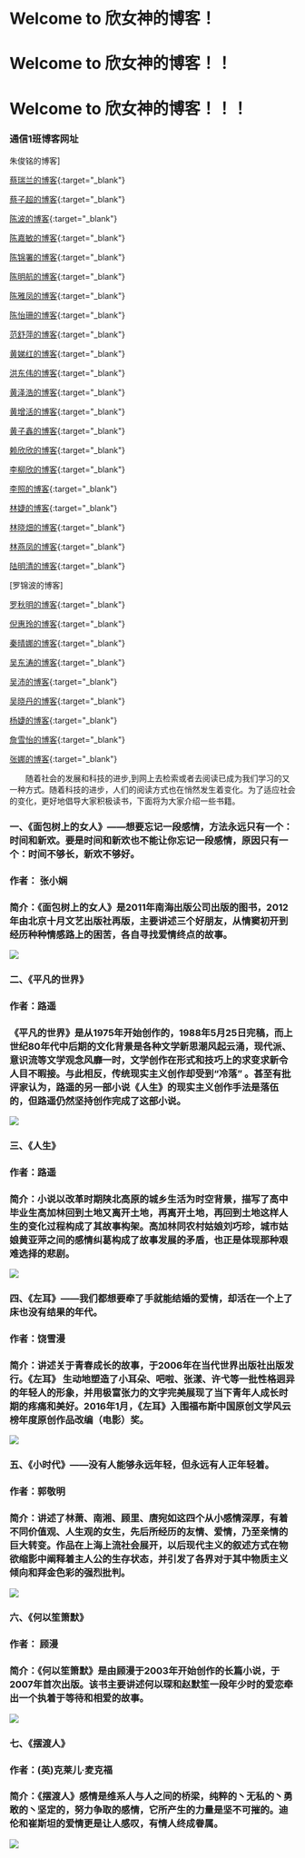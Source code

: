 # Welcome to 欣女神的博客！
# Welcome to 欣女神的博客！！
# Welcome to 欣女神的博客！！！
<audio autoplay="" loop=""><source src="http://www.527578.com/play/81632.html"></audio>
### 通信1班博客网址
朱俊铭的博客]

[蔡瑞兰的博客]( http://RaeLyn-Cai.github.io){:target="_blank"}

[蔡子超的博客]( https://xing8228.github.io){:target="_blank"}

[陈波的博客]( https://kriszhan.github.io){:target="_blank"}

[陈嘉敏的博客]( https://shujsegubfgf.github.io/){:target="_blank"}

[陈锦署的博客]( https://chenjinshu123.github.io/){:target="_blank"}

[陈明航的博客]( https://crazyylxr.github.io/){:target="_blank"}

[陈雅凤的博客]( http://neineimax.guthub.io){:target="_blank"}

[陈怡珊的博客]( https://chenyishan.guthub.io){:target="_blank"}

[范舒萍的博客]( https://fanshuping.github.io/){:target="_blank"}

[黄娣红的博客]( https://verygoo.github.io){:target="_blank"}

[洪东伟的博客]( https://youarestrict.github.io){:target="_blank"}

[黄泽浩的博客]( https://huang1212.github.io/){:target="_blank"}

[黄增活的博客]( https://kokozh.github.io/){:target="_blank"}

[黄子鑫的博客]( https://hzx0406.github.io/){:target="_blank"}

[赖欣欣的博客]( https://lxxxzf.github.io/2016/10/jekyll_tutorials1/){:target="_blank"}

[李柳欣的博客]( https://luckyabgelgirl.github.io/#blog){:target="_blank"}

[李照的博客]( https://www.lizhao.tech/){:target="_blank"}

[林婕的博客]( https://github.com/L55J/L55J.github.io){:target="_blank"}

[林晓畑的博客]( https://lxtxx.github.io){:target="_blank"}

[林燕凤的博客]( https://github.com/Raynas/Raynas.github.io){:target="_blank"}

[陆明清的博客]( www.babylikeLmg.github.io){:target="_blank"}

[罗锦波的博客] 

[罗秋明的博客]( https://ywhlqm.github.io){:target="_blank"}

[倪惠玲的博客]( https://nihuiling.github.io/){:target="_blank"}

[秦晴娜的博客]( https://github.com/QINQQN/QINQQN.github.io){:target="_blank"}

[吴东涛的博客]( wuyanzu12.github.io){:target="_blank"}

[吴沛的博客]( https://eyerer.github.io){:target="_blank"}

[吴晓丹的博客]( http://toothpaste5576.github.io/){:target="_blank"}

[杨婕的博客]( https://gemkerr.github.io/){:target="_blank"}

[詹雪怡的博客]( https://github.com/ChanYeol61/ChanYeol61.github.io){:target="_blank"}

[张娜的博客]( https://nzzzzzzzz.github.io){:target="_blank"}


　　随着社会的发展和科技的进步,到网上去检索或者去阅读已成为我们学习的又一种方式。随着科技的进步，人们的阅读方式也在悄然发生着变化。为了适应社会的变化，更好地倡导大家积极读书，下面将为大家介绍一些书籍。  
### 一、《面包树上的女人》——想要忘记一段感情，方法永远只有一个：时间和新欢。要是时间和新欢也不能让你忘记一段感情，原因只有一个：时间不够长，新欢不够好。
### 作者： 张小娴 
### 简介：《面包树上的女人》是2011年南海出版公司出版的图书，2012年由北京十月文艺出版社再版，主要讲述三个好朋友，从情窦初开到经历种种情感路上的困苦，各自寻找爱情终点的故事。
![](http://a4.att.hudong.com/35/62/01300543114832142717624364207.jpg)
### 二、《平凡的世界》
### 作者：路遥
### 《平凡的世界》是从1975年开始创作的，1988年5月25日完稿，而上世纪80年代中后期的文化背景是各种文学新思潮风起云涌，现代派、意识流等文学观念风靡一时，文学创作在形式和技巧上的求变求新令人目不暇接。与此相反，传统现实主义创作却受到“冷落” 。甚至有批评家认为，路遥的另一部小说《人生》的现实主义创作手法是落伍的，但路遥仍然坚持创作完成了这部小说。
![](http://img3.jarhu.com/goodimages/201512/311/gi1451533924751.jpg)
### 三、《人生》
### 作者：路遥
### 简介：小说以改革时期陕北高原的城乡生活为时空背景，描写了高中毕业生高加林回到土地又离开土地，再离开土地，再回到土地这样人生的变化过程构成了其故事构架。高加林同农村姑娘刘巧珍，城市姑娘黄亚萍之间的感情纠葛构成了故事发展的矛盾，也正是体现那种艰难选择的悲剧。
![](http://pic.baike.soso.com/ugc/baikepic2/10/cut-20160222120341-1755956043.jpg/0)
### 四、《左耳》——我们都想要牵了手就能结婚的爱情，却活在一个上了床也没有结果的年代。
### 作者：饶雪漫
### 简介：讲述关于青春成长的故事，于2006年在当代世界出版社出版发行。《左耳》 生动地塑造了小耳朵、吧啦、张漾、许弋等一批性格迥异的年轻人的形象，并用极富张力的文字完美展现了当下青年人成长时期的疼痛和美好。2016年1月，《左耳》入围福布斯中国原创文学风云榜年度原创作品改编（电影）奖。
![](https://tse4.mm.bing.net/th?id=OIP.aHqyQc8nTQqgGqUybGTu-wHaEc&pid=Api)
### 五、《小时代》——没有人能够永远年轻，但永远有人正年轻着。
### 作者：郭敬明
### 简介：讲述了林萧、南湘、顾里、唐宛如这四个从小感情深厚，有着不同价值观、人生观的女生，先后所经历的友情、爱情，乃至亲情的巨大转变。作品在上海上流社会展开，以后现代主义的叙述方式在物欲缩影中阐释着主人公的生存状态，并引发了各界对于其中物质主义倾向和拜金色彩的强烈批判。
![](http://pic.58pic.com/58pic/16/55/19/78558PICQTy_1024.jpg)
### 六、《何以笙箫默》
### 作者：	顾漫
### 简介：《何以笙箫默》是由顾漫于2003年开始创作的长篇小说，于2007年首次出版。该书主要讲述何以琛和赵默笙一段年少时的爱恋牵出一个执着于等待和相爱的故事。
![](http://ec4.images-amazon.com/images/I/51v4hkuUBKL._SS500_.jpg)
### 七、《摆渡人》
### 作者：(英)克莱儿·麦克福
### 简介：《摆渡人》感情是维系人与人之间的桥梁，纯粹的丶无私的丶勇敢的丶坚定的，努力争取的感情，它所产生的力量是坚不可摧的。迪伦和崔斯坦的爱情更是让人感叹，有情人终成眷属。
![](http://img3x0.ddimg.cn/82/10/1144937260-1_u_1.jpg)
